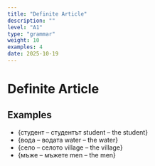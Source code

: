 ```yaml
---
title: "Definite Article"
description: ""
level: "A1"
type: "grammar"
weight: 10
examples: 4
date: 2025-10-19
---
```


# Definite Article



## Examples

- {студент – студентът student – the student}
- {вода – водата water – the water}
- {село – селото village – the village}
- {мъже – мъжете men – the men}

